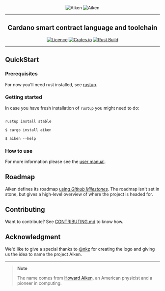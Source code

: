 <div align="center">
  <img src="https://raw.githubusercontent.com/txpipe/aiken/main/assets/logo-light.png?sanitize=true#gh-dark-mode-only" alt="Aiken" max-height="240" />
  <img src="https://raw.githubusercontent.com/txpipe/aiken/main/assets/logo-dark.png?sanitize=true#gh-light-mode-only" alt="Aiken" max-height="240" />
  <hr />
    <h2 align="center" style="border-bottom: none">Cardano smart contract language and toolchain</h2>

[![Licence](https://img.shields.io/github/license/txpipe/aiken)](https://github.com/txpipe/aiken/blob/main/LICENSE)
[![Crates.io](https://img.shields.io/crates/v/aiken)](https://crates.io/crates/aiken)
[![Rust Build](https://github.com/txpipe/aiken/actions/workflows/rust.yml/badge.svg?branch=main)](https://github.com/txpipe/aiken/actions/workflows/rust.yml)

  <hr/>
</div>

## QuickStart

### Prerequisites

For now you'll need rust installed, see [rustup](https://rustup.rs).

### Getting started

In case you have fresh installation of `rustup` you might need to do:

```console

rustup install stable

```

```console
$ cargo install aiken

$ aiken --help
```

### How to use

For more information please see the [user manual](https://aiken-lang.org).

## Roadmap

Aiken defines its roadmap [using _Github Milestones_](https://txpipe.github.io/aiken/introduction.html#roadmap).
The roadmap isn't set in stone, but gives a high-level overview of where the project is headed for.

## Contributing

Want to contribute? See [CONTRIBUTING.md](./CONTRIBUTING.md) to know how.

## Acknowledgment

We'd like to give a special thanks to [@nkz](https://twitter.com/nkzthecreator)
for creating the logo and giving us the idea to name the project Aiken.

---

> **Note**
>
> The name comes from [Howard Aiken](https://en.wikipedia.org/wiki/Howard_H._Aiken), an American physicist and a pioneer in computing.
